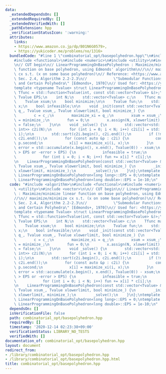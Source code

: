 ```yaml
---
data:
  _extendedDependsOn: []
  _extendedRequiredBy: []
  _extendedVerifiedWith: []
  _pathExtension: hpp
  _verificationStatusIcon: ':warning:'
  attributes:
    links:
    - https://www.amazon.co.jp/dp/B01N6G0579>,
    - https://yukicoder.me/problems/no/1316>
  bundledCode: "#line 1 \"combinatorial_opt/basepolyhedron.hpp\"\n#include <algorithm>\n\
    #include <functional>\n#include <numeric>\n#include <utility>\n#include <vector>\n\
    \n// CUT begin\n// LinearProgrammingOnBasePolyhedron : Maximize/minimize linear\
    \ function on base polyhedron, using Edmonds' algorithm\n//\n// maximize/minimize\
    \ cx s.t. (x on some base polyhedron)\n// Reference: <https://www.amazon.co.jp/dp/B01N6G0579>,\
    \ Sec. 2.4, Algorithm 2.2-2.3\n//            \"Submodular Functions, Matroids,\
    \ and Certain Polyhedra\" [Edmonds+, 1970]\n// Used for: <https://yukicoder.me/problems/no/1316>\n\
    template <typename Tvalue> struct LinearProgrammingOnBasePolyhedron {\n    using\
    \ Tfunc = std::function<Tvalue(int, const std::vector<Tvalue> &)>;\n    static\
    \ Tvalue EPS;\n    int N;\n    std::vector<Tvalue> c;\n    Tfunc maximize_xi;\n\
    \    Tvalue xsum;\n    bool minimize;\n\n    Tvalue fun;\n    std::vector<Tvalue>\
    \ x;\n    bool infeasible;\n\n    void _init(const std::vector<Tvalue> &c_, Tfunc\
    \ q_, Tvalue xsum_, Tvalue xlowerlimit, bool minimize_) {\n        N = c_.size();\n\
    \        c = c_;\n        maximize_xi = q_;\n        xsum = xsum_;\n        minimize\
    \ = minimize_;\n        fun = 0;\n        x.assign(N, xlowerlimit);\n        infeasible\
    \ = false;\n    }\n\n    void _solve() {\n        std::vector<std::pair<Tvalue,\
    \ int>> c2i(N);\n        for (int i = 0; i < N; i++) c2i[i] = std::make_pair(c[i],\
    \ i);\n\n        std::sort(c2i.begin(), c2i.end());\n        if (!minimize) std::reverse(c2i.begin(),\
    \ c2i.end());\n        for (const auto &p : c2i) {\n            const int i =\
    \ p.second;\n            x[i] = maximize_xi(i, x);\n        }\n        Tvalue\
    \ error = std::accumulate(x.begin(), x.end(), Tvalue(0)) - xsum;\n        if (error\
    \ > EPS or -error > EPS) {\n            infeasible = true;\n        } else {\n\
    \            for (int i = 0; i < N; i++) fun += x[i] * c[i];\n        }\n    }\n\
    \n    LinearProgrammingOnBasePolyhedron(const std::vector<Tvalue> &c_, Tfunc q_,\
    \ Tvalue xsum_, Tvalue xlowerlimit, bool minimize_) {\n        _init(c_, q_, xsum_,\
    \ xlowerlimit, minimize_);\n        _solve();\n    }\n};\ntemplate <> long long\
    \ LinearProgrammingOnBasePolyhedron<long long>::EPS = 0;\ntemplate <> long double\
    \ LinearProgrammingOnBasePolyhedron<long double>::EPS = 1e-10;\n"
  code: "#include <algorithm>\n#include <functional>\n#include <numeric>\n#include\
    \ <utility>\n#include <vector>\n\n// CUT begin\n// LinearProgrammingOnBasePolyhedron\
    \ : Maximize/minimize linear function on base polyhedron, using Edmonds' algorithm\n\
    //\n// maximize/minimize cx s.t. (x on some base polyhedron)\n// Reference: <https://www.amazon.co.jp/dp/B01N6G0579>,\
    \ Sec. 2.4, Algorithm 2.2-2.3\n//            \"Submodular Functions, Matroids,\
    \ and Certain Polyhedra\" [Edmonds+, 1970]\n// Used for: <https://yukicoder.me/problems/no/1316>\n\
    template <typename Tvalue> struct LinearProgrammingOnBasePolyhedron {\n    using\
    \ Tfunc = std::function<Tvalue(int, const std::vector<Tvalue> &)>;\n    static\
    \ Tvalue EPS;\n    int N;\n    std::vector<Tvalue> c;\n    Tfunc maximize_xi;\n\
    \    Tvalue xsum;\n    bool minimize;\n\n    Tvalue fun;\n    std::vector<Tvalue>\
    \ x;\n    bool infeasible;\n\n    void _init(const std::vector<Tvalue> &c_, Tfunc\
    \ q_, Tvalue xsum_, Tvalue xlowerlimit, bool minimize_) {\n        N = c_.size();\n\
    \        c = c_;\n        maximize_xi = q_;\n        xsum = xsum_;\n        minimize\
    \ = minimize_;\n        fun = 0;\n        x.assign(N, xlowerlimit);\n        infeasible\
    \ = false;\n    }\n\n    void _solve() {\n        std::vector<std::pair<Tvalue,\
    \ int>> c2i(N);\n        for (int i = 0; i < N; i++) c2i[i] = std::make_pair(c[i],\
    \ i);\n\n        std::sort(c2i.begin(), c2i.end());\n        if (!minimize) std::reverse(c2i.begin(),\
    \ c2i.end());\n        for (const auto &p : c2i) {\n            const int i =\
    \ p.second;\n            x[i] = maximize_xi(i, x);\n        }\n        Tvalue\
    \ error = std::accumulate(x.begin(), x.end(), Tvalue(0)) - xsum;\n        if (error\
    \ > EPS or -error > EPS) {\n            infeasible = true;\n        } else {\n\
    \            for (int i = 0; i < N; i++) fun += x[i] * c[i];\n        }\n    }\n\
    \n    LinearProgrammingOnBasePolyhedron(const std::vector<Tvalue> &c_, Tfunc q_,\
    \ Tvalue xsum_, Tvalue xlowerlimit, bool minimize_) {\n        _init(c_, q_, xsum_,\
    \ xlowerlimit, minimize_);\n        _solve();\n    }\n};\ntemplate <> long long\
    \ LinearProgrammingOnBasePolyhedron<long long>::EPS = 0;\ntemplate <> long double\
    \ LinearProgrammingOnBasePolyhedron<long double>::EPS = 1e-10;\n"
  dependsOn: []
  isVerificationFile: false
  path: combinatorial_opt/basepolyhedron.hpp
  requiredBy: []
  timestamp: '2020-12-14 02:23:38+09:00'
  verificationStatus: LIBRARY_NO_TESTS
  verifiedWith: []
documentation_of: combinatorial_opt/basepolyhedron.hpp
layout: document
redirect_from:
- /library/combinatorial_opt/basepolyhedron.hpp
- /library/combinatorial_opt/basepolyhedron.hpp.html
title: combinatorial_opt/basepolyhedron.hpp
---
```


